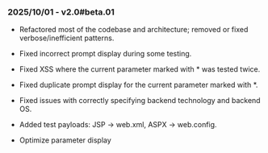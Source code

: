 ### 2025/10/01 - v2.0#beta.01
* Refactored most of the codebase and architecture; removed or fixed verbose/inefficient patterns.

* Fixed incorrect prompt display during some testing.

* Fixed XSS where the current parameter marked with * was tested twice.

* Fixed duplicate prompt display for the current parameter marked with *.

* Fixed issues with correctly specifying backend technology and backend OS.

* Added test payloads: JSP → web.xml, ASPX → web.config.

* Optimize parameter display